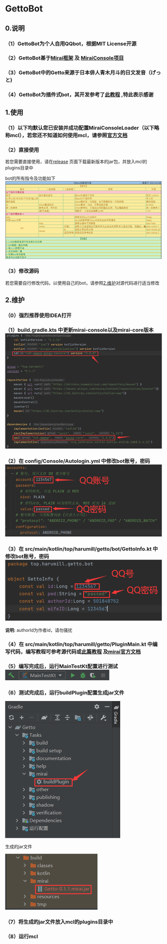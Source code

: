 # GettoBot
## 0.说明
### （1）GettoBot为个人自用QQbot，根据MIT License开源
### （2）GettoBot基于[Mirai框架](https://github.com/mamoe/mirai) 及 [MiraiConsole项目](https://github.com/mamoe/mirai-console)
### （3）GettoBot中的Getto来源于日本俳人青木月斗的日文发音（げっと)
### （4）GettoBot为插件式bot，其开发参考了[此教程](https://blog.csdn.net/qq_40832960/article/details/111830412?utm_medium=distribute.pc_relevant.none-task-blog-baidujs_title-3&spm=1001.2101.3001.4242) ,特此表示感谢
## 1.使用
### （1）以下均默认您已安装并成功配置MiraiConsoleLoader（以下略称mcl），若您还不知道如何使用mcl，请参照[官方文档](https://github.com/mamoe/mirai-console/blob/master/docs/Run.md)
### （2）直接使用
若您需要直接使用，请在[release](https://github.com/Mill413/GettoBot/releases) 页面下载最新版本的jar包，并放入mcl的plugins目录中

bot的所有指令及功能如下![帮助文档](doc/help.png)

### （3）修改源码
若您需要自行修改代码，以使用自己的bot，请参照[2.维护](#2.维护)对源代码进行适当修改
## 2.维护
### （0）强烈推荐使用IDEA打开
### （1）build.gradle.kts 中更新mirai-console以及mirai-core版本![img.png](doc/img.png)
### （2）在 config/Console/Autologin.yml 中修改bot账号，密码![img.png](doc/img2.png)
### （3）在 src/main/kotlin/top/harumill/getto/bot/GettoInfo.kt 中修改bot账号，密码![img.png](doc/img3.png)
**说明:** authorId为作者id，请勿骚扰
### （4）在 src/main/kotlin/top/harumill/getto/PluginMain.kt 中编写代码，编写教程可参考源代码或[此篇教程](https://blog.csdn.net/qq_40832960/article/details/111830412?utm_medium=distribute.pc_relevant.none-task-blog-baidujs_title-3&spm=1001.2101.3001.4242) 及[mirai官方文档](https://github.com/mamoe/mirai/blob/dev/docs/README.md)
### （5）编写完成后，运行MainTestKt配置进行测试![img_1.png](doc/img5.png)
### （6）测试完成后，运行buildPlugin配置生成jar文件
![img.png](doc/img6.png)

生成的jar文件

![img_1.png](doc/img7.png)
### （7）将生成的jar文件放入mcl的plugins目录中
### （8）运行mcl